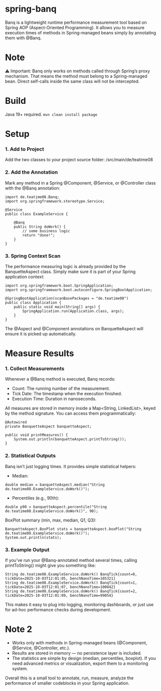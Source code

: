 # spring-banq
Banq is a lightweight runtime performance measurement tool based on Spring AOP (Aspect-Oriented Programming).
It allows you to measure execution times of methods in Spring-managed beans simply by annotating them with @Banq.

# Note
⚠️ Important: Banq only works on methods called through Spring’s proxy mechanism. 
That means the method must belong to a Spring-managed bean. Direct self-calls inside the same class will not be intercepted.

# Build
Java 19+ required.
<code>mvn clean install package</code>

# Setup
### 1. Add to Project
Add the two classes to your project source folder: /src/main/de/teatime08
### 2. Add the Annotation
Mark any method in a Spring @Component, @Service, or @Controller class with the @Banq annotation:
```
import de.teatime08.Banq;
import org.springframework.stereotype.Service;

@Service
public class ExampleService {

    @Banq
    public String doWork() {
        // some business logic
        return "done!";
    }
}
```

### 3. Spring Context Scan
The performance measuring logic is already provided by the BanquetteAspect class.
Simply make sure it is part of your Spring application context:
```
import org.springframework.boot.SpringApplication;
import org.springframework.boot.autoconfigure.SpringBootApplication;

@SpringBootApplication(scanBasePackages = "de.teatime08")
public class Application {
    public static void main(String[] args) {
        SpringApplication.run(Application.class, args);
    }
}
```
The @Aspect and @Component annotations on BanquetteAspect will ensure it is picked up automatically.

# Measure Results
### 1. Collect Measurements
Whenever a @Banq method is executed, Banq records:
- Count: The running number of the measurement.
- Tick Date: The timestamp when the execution finished.
- Execution Time: Duration in nanoseconds.

All measures are stored in memory inside a Map<String, LinkedList<BanqTick>>, keyed by the method signature.
You can access them programmatically:
```
@Autowired
private BanquetteAspect banquetteAspect;

public void printMeasures() {
    System.out.println(banquetteAspect.printToString());
}
```
### 2. Statistical Outputs
Banq isn’t just logging times. It provides simple statistical helpers:
- Median:
```
double median = banquetteAspect.median("String de.teatime08.ExampleService.doWork()");
```
- Percentiles (e.g., 90th):
```
double p90 = banquetteAspect.percentile("String de.teatime08.ExampleService.doWork()", 90);
```
BoxPlot summary (min, max, median, Q1, Q3):
```
BanquetteAspect.BoxPlot stats = banquetteAspect.boxPlot("String de.teatime08.ExampleService.doWork()");
System.out.println(stats);
```
### 3. Example Output
If you’ve run your @Banq-annotated method several times, calling printToString() might give you something like:
```
String de.teatime08.ExampleService.doWork() BanqTick{count=0, tickDate=2025-10-03T12:01:05, benchNanoTime=105321}
String de.teatime08.ExampleService.doWork() BanqTick{count=1, tickDate=2025-10-03T12:01:07, benchNanoTime=100842}
String de.teatime08.ExampleService.doWork() BanqTick{count=2, tickDate=2025-10-03T12:01:09, benchNanoTime=99054}
```
This makes it easy to plug into logging, monitoring dashboards, or just use for ad-hoc performance checks during development.

# Note 2
- Works only with methods in Spring-managed beans (@Component, @Service, @Controller, etc.).
- Results are stored in memory — no persistence layer is included.
- The statistics are simple by design (median, percentiles, boxplot). If you need advanced metrics or visualization, export them to a monitoring system.

Overall this is a small tool to annotate, run, measure, analyze the performance of smaller codeblocks in your Spring application.
